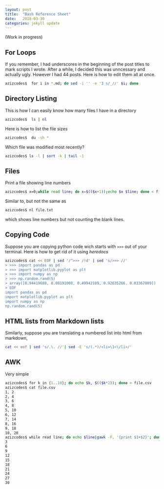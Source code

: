```yaml
---
layout: post
title:  "Bash Reference Sheet"
date:   2018-03-30
categories: jekyll update
---
```


(Work in progress)

## For Loops
If you remember, I had underscores in the beginning of the post titles to mark scripts I wrote. After a while, I decided this was unncessary and actually ugly. However I had 44 posts. Here is how to edit them all at once.

``` bash
azizcodes$  for i in *.md; do sed -i '' -e '3 s/_//' $i; done
```

## Directory Listing
This is how I can easily know how many files I have in a directory

``` bash
azizcodes$  ls | nl
```
Here is how to list the file sizes

``` bash
azizcodes$  du -sh *
```

Which file was modified most recently?

``` bash
azizcodes$ ls -l | sort -k | tail -1
```

## Files
Print a file showing line numbers

``` bash
azizcodes$ x=0;while read line; do x=$(($x+1));echo $x $line; done < file.txt
```
Similar to, but not the same as 

``` bash
azizcodes$ nl file.txt
```
which shows line numbers but not counting the blank lines.

## Copying Code
Suppose you are copying python code wich starts with `>>>` out of your terminal. Here is how to get rid of it using *heredocs*

``` bash 
azizcodes$ cat << EOF | sed '/^>>> /!d' | sed 's/>>> //'
> >>> import pandas as pd
> >>> import matplotlib.pyplot as plt
> >>> import numpy as np
> >>> np.random.rand(5)
> array([0.94419688, 0.08191008, 0.49942109, 0.92635266, 0.03367809])
> EOF
import pandas as pd
import matplotlib.pyplot as plt
import numpy as np
np.random.rand(5)
```
## HTML lists from Markdown lists
Similarly, suppose you are translating a numbered list into html from markdown,
``` bash
cat << eof | sed 's/.\. //'| sed -E 's/(.*)/<li>\1<\/li>/'
```

## AWK
Very simple

``` bash
azizcodes$ for k in {1..10}; do echo $k, $(($k*2)); done > file.csv
azizcodes$ cat file.csv
1, 2
2, 4
3, 6
4, 8
5, 10
6, 12
7, 14
8, 16
9, 18
10, 20
azizcodes$ while read line; do echo $line|gawk -F, '{print $1+$2}'; done < file.csv
3
6
9
12
15
18
21
24
27
30
```
